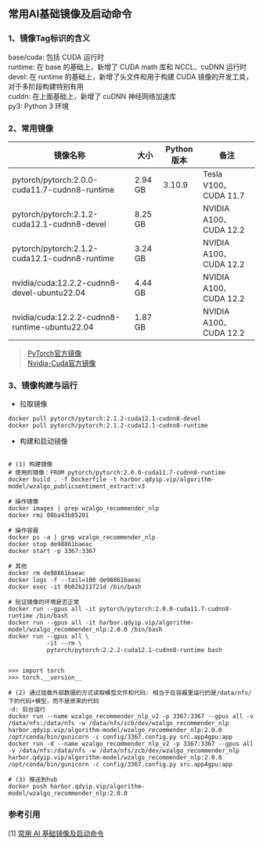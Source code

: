 ## 常用AI基础镜像及启动命令

### 1、镜像Tag标识的含义
base/cuda: 包括 CUDA 运行时<br>
runtime: 在 base 的基础上，新增了 CUDA math 库和 NCCL、cuDNN 运行时<br>
devel: 在 runtime 的基础上，新增了头文件和用于构建 CUDA 镜像的开发工具，对于多阶段构建特别有用<br>
cuddn: 在上面基础上，新增了 cuDNN 神经网络加速库<br>
py3: Python 3 环境<br>

### 2、常用镜像

| 镜像名称                                          | 大小      | Python版本 | 备注                    |
|-----------------------------------------------|---------|----------|-----------------------|
| pytorch/pytorch:2.0.0-cuda11.7-cudnn8-runtime | 2.94 GB | 3.10.9   | Tesla V100、CUDA 11.7  |
| pytorch/pytorch:2.1.2-cuda12.1-cudnn8-devel   | 8.25 GB |          | NVIDIA A100、CUDA 12.2 |
| pytorch/pytorch:2.1.2-cuda12.1-cudnn8-runtime | 3.24 GB |          | NVIDIA A100、CUDA 12.2 |
| nvidia/cuda:12.2.2-cudnn8-devel-ubuntu22.04   | 4.44 GB |          | NVIDIA A100、CUDA 12.2 |
| nvidia/cuda:12.2.2-cudnn8-runtime-ubuntu22.04 | 1.87 GB |          | NVIDIA A100、CUDA 12.2 |

> [PyTorch官方镜像](https://hub.docker.com/r/pytorch/pytorch/tags)<br>
> [Nvidia-Cuda官方镜像](https://hub.docker.com/r/nvidia/cuda/tags)

### 3、镜像构建与运行
+ 拉取镜像
```shell
docker pull pytorch/pytorch:2.1.2-cuda12.1-cudnn8-devel
docker pull pytorch/pytorch:2.1.2-cuda12.1-cudnn8-runtime
```

+ 构建和启动镜像
```shell

# (1) 构建镜像
# 使用的镜像：FROM pytorch/pytorch:2.0.0-cuda11.7-cudnn8-runtime
docker build . -f Dockerfile -t harbor.qdyip.vip/algorithm-model/wzalgo_publicsentiment_extract:v3

# 操作镜像
docker images | grep wzalgo_recommender_nlp
docker rmi 08ba43b85201

# 操作容器
docker ps -a | grep wzalgo_recommender_nlp
docker stop de98861baeac
docker start -p 3367:3367

# 其他
docker rm de98861baeac
docker logs -f --tail=100 de98861baeac
docker exec -it 0b02b211721d /bin/bash

# 验证镜像的环境是否正常
docker run --gpus all -it pytorch/pytorch:2.0.0-cuda11.7-cudnn8-runtime /bin/bash
docker run --gpus all -it harbor.qdyip.vip/algorithm-model/wzalgo_recommender_nlp:2.0.0 /bin/bash
docker run --gpus all \
           -it --rm \
           pytorch/pytorch:2.2.2-cuda12.1-cudnn8-runtime bash
           

>>> import torch
>>> torch.__version__

# (2) 通过挂载外部数据的方式读取模型文件和代码: 相当于在容器里运行的是/data/nfs/下的代码+模型，而不是原来的代码
-d: 后台运行
docker run --name wzalgo_recommender_nlp_v2 -p 3367:3367 --gpus all -v /data/nfs:/data/nfs -w /data/nfs/zcb/dev/wzalgo_recommender_nlp harbor.qdyip.vip/algorithm-model/wzalgo_recommender_nlp:2.0.0 /opt/conda/bin/gunicorn -c config/3367.config.py src.app4gpu:app
docker run -d --name wzalgo_recommender_nlp_v2 -p 3367:3367 --gpus all -v /data/nfs:/data/nfs -w /data/nfs/zcb/dev/wzalgo_recommender_nlp harbor.qdyip.vip/algorithm-model/wzalgo_recommender_nlp:2.0.0 /opt/conda/bin/gunicorn -c config/3367.config.py src.app4gpu:app

# (3) 推送到hub
docker push harbor.qdyip.vip/algorithm-model/wzalgo_recommender_nlp:2.0.0
```

### 参考引用
[1] [常用 AI 基础镜像及启动命令](https://www.chenshaowen.com/blog/common-ai-base-images-and-run-command.html)<br>
